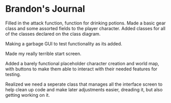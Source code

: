 # Brandon's Journal

Filled in the attack function, function for drinking potions. Made a basic gear class and some assorted fields to the player character. Added classes for all of the classes declared on the class diagram.

Making a garbage GUI to test functionality as its added.

Made my really terrible start screen.

Added a barely functional placeholder character creation and world map, with buttons to make them able to interact with their needed features for testing.

Realized we need a seperate class that manages all the interface screen to help clean up code and make later adjustments easier, dreading it, but also getting working on it.
